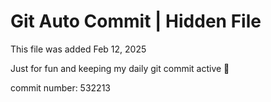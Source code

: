 # Git Auto Commit | Hidden File

This file was added Feb 12, 2025

Just for fun and keeping my daily git commit active 🤪

commit number: 532213
